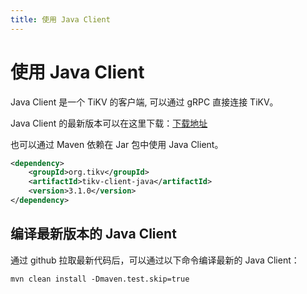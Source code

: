 ```yaml
---
title: 使用 Java Client
---
```


# 使用 Java Client

Java Client 是一个 TiKV 的客户端, 可以通过 gRPC 直接连接 TiKV。

Java Client 的最新版本可以在这里下载：[下载地址](https://github.com/tikv/client-java/releases)

也可以通过 Maven 依赖在 Jar 包中使用 Java Client。

```xml
<dependency>
    <groupId>org.tikv</groupId>
    <artifactId>tikv-client-java</artifactId>
    <version>3.1.0</version>
</dependency>
```

## 编译最新版本的 Java Client

通过 github 拉取最新代码后，可以通过以下命令编译最新的 Java Client：

```commandline
mvn clean install -Dmaven.test.skip=true
```

